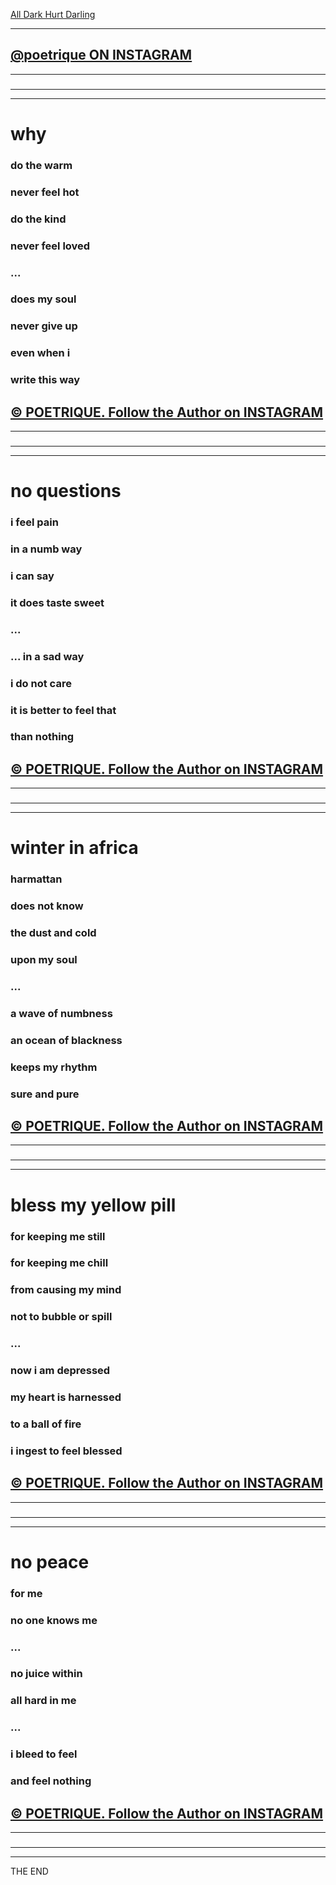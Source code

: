 ﻿<link href="https://afeld.github.io/emoji-css/emoji.css" rel="stylesheet">

[All Dark Hurt Darling](http://res.cloudinary.com/poetrique/image/upload/c_scale,q_auto:best,w_500/v1512928695/a-d-h-d_poetrique.png)

- - - 

## [@poetrique ON INSTAGRAM](http://instagram.com/poetrique)

- - -

### <i class="em em-honey_pot"></i>	<i class="em em-arrow_double_down"></i>	<i class="em em-honey_pot"></i>

- - -
- - -

# <i class="em em-one"></i> why      

### do the warm    
### never feel hot    
### do the kind    
### never feel loved    
### ...
### does my soul    
### never give up    
### even when i    
### write this way     

## [&copy; POETRIQUE. Follow the Author on INSTAGRAM](http://instagram.com/poetrique) 

- - -

### <i class="em em-honey_pot"></i>	<i class="em em-arrow_double_up"></i>	<i class="em em-honey_pot"></i>
### <i class="em em-honey_pot"></i>	<i class="em em-arrow_double_down"></i>	<i class="em em-honey_pot"></i>

- - -
- - - 

# <i class="em em-two"></i> no questions        

### i feel pain     
### in a numb way     
### i can say     
### it does taste sweet     
### ...
### ... in a sad way     
### i do not care     
### it is better to feel that     
### than nothing     


## [&copy; POETRIQUE. Follow the Author on INSTAGRAM](http://instagram.com/poetrique) 

- - -

### <i class="em em-honey_pot"></i>	<i class="em em-arrow_double_up"></i>	<i class="em em-honey_pot"></i>
### <i class="em em-honey_pot"></i>	<i class="em em-arrow_double_down"></i>	<i class="em em-honey_pot"></i>

- - - 
- - -

# <i class="em em-three"></i> winter in africa       

### harmattan      
### does not know      
### the dust and cold      
### upon my soul     
### ...
### a wave of numbness     
### an ocean of blackness      
### keeps my rhythm     
### sure and pure      


## [&copy; POETRIQUE. Follow the Author on INSTAGRAM](http://instagram.com/poetrique) 

- - -

### <i class="em em-honey_pot"></i>	<i class="em em-arrow_double_up"></i>	<i class="em em-honey_pot"></i>
### <i class="em em-honey_pot"></i>	<i class="em em-arrow_double_down"></i>	<i class="em em-honey_pot"></i>

- - -
- - -

# <i class="em em-four"></i> bless my yellow pill           

### for keeping me still     
### for keeping me chill      
### from causing my mind      
### not to bubble or spill        
### ...
### now i am depressed       
### my heart is harnessed       
### to a ball of fire        
### i ingest to feel blessed


## [&copy; POETRIQUE. Follow the Author on INSTAGRAM](http://instagram.com/poetrique) 

- - -

### <i class="em em-honey_pot"></i>	<i class="em em-arrow_double_up"></i>	<i class="em em-honey_pot"></i>
### <i class="em em-honey_pot"></i>	<i class="em em-arrow_double_down"></i>	<i class="em em-honey_pot"></i>

- - -
- - -

# <i class="em em-five"></i> no peace

### for me
### no one knows me
### ...
### no juice within 
### all hard in me
### ...
### i bleed to feel
### and feel nothing


## [&copy; POETRIQUE. Follow the Author on INSTAGRAM](http://instagram.com/poetrique) 

- - -

### <i class="em em-honey_pot"></i>	<i class="em em-arrow_double_up"></i>	<i class="em em-honey_pot"></i>
### <i class="em em-honey_pot"></i>	<i class="em em-arrow_double_down"></i>	<i class="em em-honey_pot"></i>
    
- - -
- - - 

THE END